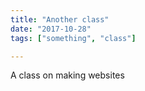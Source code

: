 ```yaml
---
title: "Another class"
date: "2017-10-28"
tags: ["something", "class"]

---
```


A class on making websites
